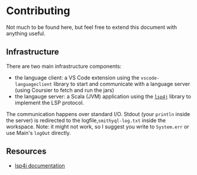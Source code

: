 # Contributing

Not much to be found here, but feel free to extend this document with anything useful.

## Infrastructure

There are two main infrastructure components:

- the language client: a VS Code extension using the `vscode-languageclient` library to start and communicate with a language server (using Coursier to fetch and run the jars)
- the langauge server: a Scala (JVM) application using the [`lsp4j`](https://github.com/eclipse/lsp4j) library to implement the LSP protocol.

The communication happens over standard I/O. Stdout (your `println` inside the server) is redirected to the logfile,`smithyql-log.txt` inside the workspace. Note: it might not work, so I suggest you write to `System.err` or use Main's `logOut` directly.

## Resources

- [lsp4j documentation](https://github.com/eclipse/lsp4j/blob/main/documentation/README.md)
